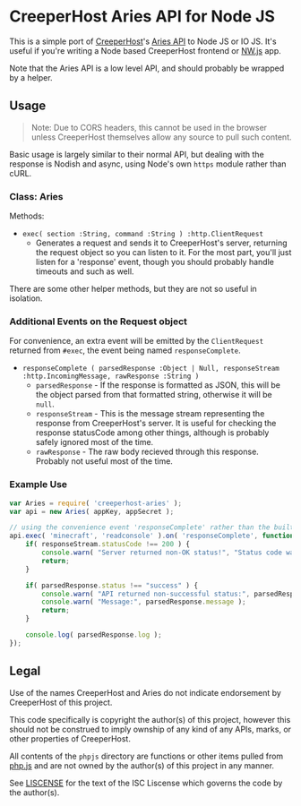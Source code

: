 CreeperHost Aries API for Node JS
=================================

This is a simple port of [CreeperHost][1]'s [Aries API][2] to Node JS or IO JS.  It's useful if you're writing a Node based CreeperHost frontend or [NW.js][4] app.

Note that the Aries API is a low level API, and should probably be wrapped by a helper.



Usage
-----

> Note: Due to CORS headers, this cannot be used in the browser unless CreeperHost themselves allow any source to pull such content.

Basic usage is largely similar to their normal API, but dealing with the response is Nodish and async, using Node's own `https` module rather than cURL.

### Class: Aries

Methods:

- `exec( section :String, command :String ) :http.ClientRequest`
	- Generates a request and sends it to CreeperHost's server, returning the request object so you can listen to it.  For the most part, you'll just listen for a 'response' event, though you should probably handle timeouts and such as well.

There are some other helper methods, but they are not so useful in isolation.

### Additional Events on the Request object

For convenience, an extra event will be emitted by the `ClientRequest` returned from `#exec`, the event being named `responseComplete`.

- `responseComplete ( parsedResponse :Object | Null, responseStream :http.IncomingMessage, rawResponse :String )`
	- `parsedResponse` - If the response is formatted as JSON, this will be the object parsed from that formatted string, otherwise it will be `null`.
	- `responseStream` - This is the message stream representing the response from CreeperHost's server.  It is useful for checking the response statusCode among other things, although is probably safely ignored most of the time.
	- `rawResponse` - The raw body recieved through this response.  Probably not useful most of the time.

### Example Use

```js
var Aries = require( 'creeperhost-aries' );
var api = new Aries( appKey, appSecret );

// using the convenience event 'responseComplete' rather than the built-in node events.
api.exec( 'minecraft', 'readconsole' ).on( 'responseComplete', function( parsedResponse, responseStream, rawResponse ) {
	if( responseStream.statusCode !== 200 ) {
		console.warn( "Server returned non-OK status!", "Status code was", responseStream.statusCode );
		return;
	}

	if( parsedResponse.status !== "success" ) {
		console.warn( "API returned non-successful status:", parsedResponse.status );
		console.warn( "Message:", parsedResponse.message );
		return;
	}

	console.log( parsedResponse.log );
});
```



Legal
-----

Use of the names CreeperHost and Aries do not indicate endorsement by CreeperHost of this project.

This code specifically is copyright the author(s) of this project, however this should not be construed to imply ownship of any kind of any APIs, marks, or other properties of CreeperHost.

All contents of the `phpjs` directory are functions or other items pulled from [php.js][3] and are not owned by the author(s) of this project in any manner.

See [LISCENSE](LISCENSE) for the text of the ISC Liscense which governs the code by the author(s).



[1]: http://www.creeperhost.net/
[2]: https://github.com/lesander/creeperhost-api
[3]: http://phpjs.org/
[4]: https://github.com/nwjs/nw.js/